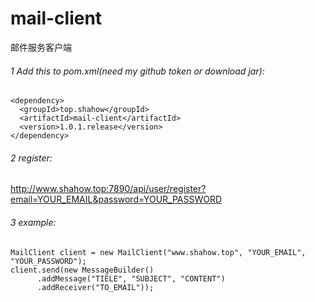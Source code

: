 # mail-client
 邮件服务客户端

###### 1 Add this to pom.xml(need my github token or download jar):  
```
<dependency>
  <groupId>top.shahow</groupId>
  <artifactId>mail-client</artifactId>
  <version>1.0.1.release</version>
</dependency>
```
###### 2 register:  
http://www.shahow.top:7890/api/user/register?email=YOUR_EMAIL&password=YOUR_PASSWORD
###### 3 example:  
```
MailClient client = new MailClient("www.shahow.top", "YOUR_EMAIL", "YOUR_PASSWORD");
client.send(new MessageBuilder()
      .addMessage("TIELE", "SUBJECT", "CONTENT")
      .addReceiver("TO_EMAIL"));
```

